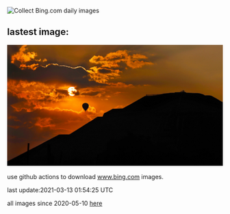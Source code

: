 ![Collect Bing.com daily images](https://github.com/counter2015/bing-daily-images/workflows/Collect%20Bing.com%20daily%20images/badge.svg)
## lastest image:
![](images/AztecNewYear.jpg)

use github actions to download www.bing.com images.

last update:2021-03-13 01:54:25 UTC

all images since 2020-05-10 [here](https://github.com/counter2015/bing-daily-images/tree/master/images) 

